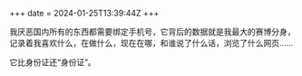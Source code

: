 +++
date = 2024-01-25T13:39:44Z
+++

我厌恶国内所有的东西都需要绑定手机号，它背后的数据就是我最大的赛博分身，记录着我喜欢什么，在做什么，现在在哪，和谁说了什么话，浏览了什么网页……

它比身份证还“身份证”。
